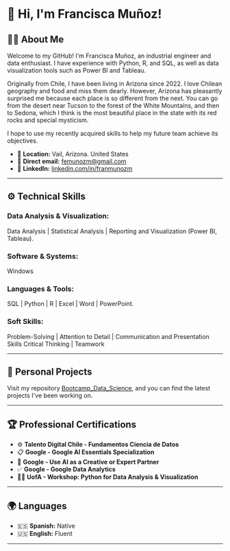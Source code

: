 # 👋 Hi, I'm Francisca Muñoz!

## 👨‍💻 About Me

Welcome to my GitHub! I'm Francisca Muñoz, an industrial engineer and data enthusiast. I have experience with Python, R, and SQL, as well as data visualization tools such as Power BI and Tableau.

Originally from Chile, I have been living in Arizona since 2022. I love Chilean geography and food and miss them dearly. However, Arizona has pleasantly surprised me because each place is so different from the next. You can go from the desert near Tucson to the forest of the White Mountains, and then to Sedona, which I think is the most beautiful place in the state with its red rocks and special mysticism.

I hope to use my recently acquired skills to help my future team achieve its objectives.

- 📍 **Location:** Vail, Arizona. United States  
- 📩 **Direct email:** femunozm@gmail.com
- 💼 **LinkedIn:** [linkedin.com/in/franmunozm](https://www.linkedin.com/in/franmunozm/)

---

## ⚙️ Technical Skills

### Data Analysis & Visualization: 
  Data Analysis   |   Statistical Analysis   |   Reporting and Visualization (Power BI, Tableau).

### Software & Systems:
  Windows

### Languages & Tools: 
  SQL  |  Python  |  R  |  Excel  |  Word  |  PowerPoint.

### Soft Skills: 
  Problem-Solving  |  Attention to Detail  |  Communication and Presentation Skills
  Critical Thinking  |  Teamwork

---

## 🚀 Personal Projects
Visit my repository [Bootcamp_Data_Science](https://github.com/franmunozm/Bootcamp_Data_Science.git), and you can find the latest projects I've been working on.

---

## 🏆 Professional Certifications

- ⚙️ **Talento Digital Chile - Fundamentos Ciencia de Datos**
- 📋 **Google - Google AI Essentials Specialization**
- 🧠 **Google - Use AI as a Creative or Expert Partner**  
- ✅ **Google - Google Data Analytics**  
- 👨‍💻 **UofA - Workshop: Python for Data Analysis & Visualization**  

---

## 🌍 Languages

- 🇪🇸 **Spanish:** Native  
- 🇺🇸 **English:** Fluent 

---
